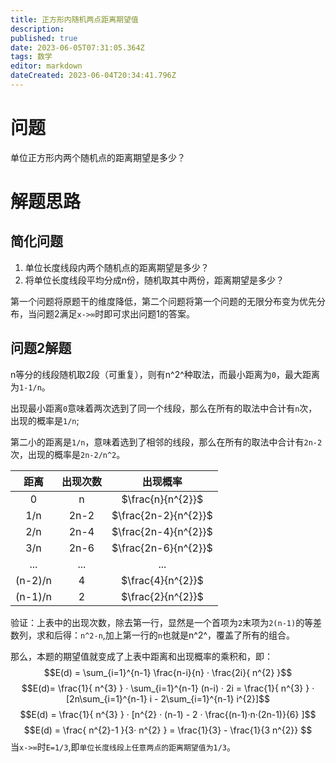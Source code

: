 ```yaml
---
title: 正方形内随机两点距离期望值
description: 
published: true
date: 2023-06-05T07:31:05.364Z
tags: 数学
editor: markdown
dateCreated: 2023-06-04T20:34:41.796Z
---
```


# 问题
单位正方形内两个随机点的距离期望是多少？

# 解题思路
## 简化问题
1. 单位长度线段内两个随机点的距离期望是多少？
2. 将单位长度线段平均分成n份，随机取其中两份，距离期望是多少？

第一个问题将原题干的维度降低，第二个问题将第一个问题的无限分布变为优先分布，当问题2满足`x->∞`时即可求出问题1的答案。

## 问题2解题
n等分的线段随机取2段（可重复），则有n^2^种取法，而最小距离为`0`，最大距离为`1-1/n`。

出现最小距离`0`意味着两次选到了同一个线段，那么在所有的取法中合计有`n`次，出现的概率是`1/n`;

第二小的距离是`1/n`，意味着选到了相邻的线段，那么在所有的取法中合计有`2n-2`次，出现的概率是`2n-2/n^2`。

| 距离 | 出现次数 | 出现概率 |
| :-----: | :-----: | :-----: |
| 0 | n | $\frac{n}{n^{2}}$ |
| 1/n | 2n-2 | $\frac{2n-2}{n^{2}}$ |
| 2/n | 2n-4 | $\frac{2n-4}{n^{2}}$ |
| 3/n | 2n-6 | $\frac{2n-6}{n^{2}}$ |
| ... | ... | ... |
| (n-2)/n | 4 | $\frac{4}{n^{2}}$ |
| (n-1)/n | 2 | $\frac{2}{n^{2}}$ |

验证：上表中的出现次数，除去第一行，显然是一个首项为`2`末项为`2(n-1)`的等差数列，求和后得：`n^2-n`,加上第一行的`n`也就是n^2^，覆盖了所有的组合。

那么，本题的期望值就变成了上表中距离和出现概率的乘积和，即：
$$E(d) = \sum_{i=1}^{n-1} \frac{n-i}{n} · \frac{2i}{ n^{2} }$$
$$E(d)=  \frac{1}{ n^{3} } ·  \sum_{i=1}^{n-1} (n-i) · 2i = \frac{1}{ n^{3} } ·  [2n\sum_{i=1}^{n-1} i - 2\sum_{i=1}^{n-1} i^{2}]$$
$$E(d) =  \frac{1}{ n^{3} } · [n^{2} · (n-1) - 2 ·  \frac{(n-1)·n·(2n-1)}{6} ]$$
$$E(d) = \frac{ n^{2}-1 }{3· n^{2} } =  \frac{1}{3} -  \frac{1}{3 n^{2}} $$
当`x->∞`时`E=1/3`,即`单位长度线段上任意两点的距离期望值为1/3`。